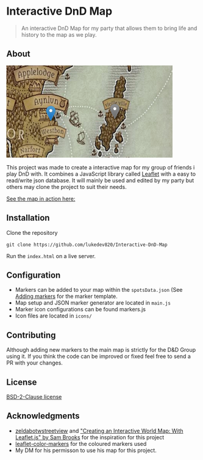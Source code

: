 ﻿# Interactive DnD Map
> An interactive DnD Map for my party that allows them to bring life and history to the map as we play.

## About
![Cover art](coverart.png)

This project was made to create a interactive map for my group of friends i play DnD with. It combines a JavaScript library called [Leaflet](https://leafletjs.com/) with a easy to read/write json database. It will mainly be used and edited by my party but others may clone the project to suit their needs.

[See the map in action here:](https://lukedev820.github.io/Interactive-DnD-Map/)

## Installation

Clone the repository 

    git clone https://github.com/lukedev820/Interactive-DnD-Map
Run the `index.html` on a live server. 

## Configuration
 - Markers can be added to your map within the `spotsData.json` (See [Adding markers](#adding-markers-dnd-group-only) for the marker template.
 - Map setup and JSON marker generator are located in `main.js`
 - Marker icon configurations can be found markers.js
 - Icon files are located in `icons/`
## Contributing
Although adding new markers to the main map is strictly for the D&D Group using it. If you think the code can be improved or fixed feel free to send a PR with your changes.

## License
[BSD-2-Clause license](LICENSE)

## Acknowledgments

 - [zeldabotwstreetview](https://github.com/nassimsoftware/zeldabotwstreetview) and ["Creating an Interactive World Map: With Leaflet.js" by Sam Brooks](https://techtrail.net/creating-an-interactive-map-with-leaflet-js/) for the inspiration for this project
 - [leaflet-color-markers](https://github.com/pointhi/leaflet-color-markers) for the coloured  markers used
 - My DM for his permisson to use his map for this project.

